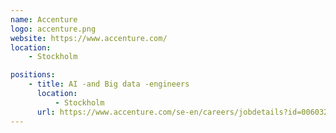 ```yaml
---
name: Accenture
logo: accenture.png
website: https://www.accenture.com/
location:
    - Stockholm

positions:
    - title: AI -and Big data -engineers
      location:
          - Stockholm
      url: https://www.accenture.com/se-en/careers/jobdetails?id=00603211_en&title=AI+-and+Big+data+-engineers+to+Stockholm
---
```

